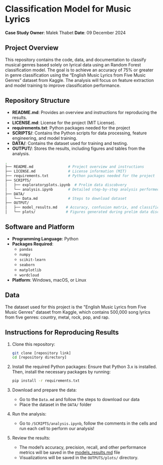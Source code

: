 # Classification Model for Music Lyrics

**Case Study Owner**: Malek Thabet
**Date**: 09 December 2024

## Project Overview

This repository contains the code, data, and documentation to classify musical genres based solely on lyrical data using an Random Forest classification model. The goal is to achieve an accuracy of 75% or greater in genre classification using the “English Music Lyrics from Five Music Genres” dataset from Kaggle. The analysis will focus on feature extraction and model training to improve classification performance.

## Repository Structure

- **README.md**: Provides an overview and instructions for reproducing the results.
- **LICENSE.md**: License for the project (MIT License).
- **requirements.txt**: Python packages needed for the project
- **SCRIPTS/**: Contains the Python scripts for data processing, feature engineering, and model training.
- **DATA/**: Contains the dataset used for training and testing.
- **OUTPUT/**: Stores the results, including figures and tables from the analysis.

```bash
.
├── README.md                # Project overview and instructions
├── LICENSE.md               # License information (MIT)
├── requirements.txt         # Python packages needed for the project
├── SCRIPTS/
│   ├── exploratoryplots.ipynb  # Prelim data discobvery
│   └── analysis.ipynb       # Detailed step-by-step analysis performed
├── DATA/
│   └── Data.md              # Steps to download dataset
├── OUTPUT/
│   ├── model_results.md    # Accuracy, confusion matrix, and classification report
│   └── plots/              # Figures generated during prelim data discovery
```

## Software and Platform

- **Programming Language**: Python
- **Packages Required**:
  - `pandas`
  - `numpy`
  - `scikit-learn`
  - `seaborn`
  - `matplotlib`
  - `wordcloud`
- **Platform**: Windows, macOS, or Linux

## Data

The dataset used for this project is the "English Music Lyrics from Five Music Genres" dataset from Kaggle, which contains 500,000 song lyrics from five genres: country, metal, rock, pop, and rap.

## Instructions for Reproducing Results

1. Clone this repository:

   ```bash
   git clone [repository link]
   cd [repository directory]
   ```

2. Install the required Python packages: Ensure that Python 3.x is installed. Then, install the necessary packages by running:
   ```bash
   pip install -r requirements.txt
   ```
3. Download and prepare the data:

   - Go to the `Data.md` and follow the steps to download our data
   - Place the dataset in the `DATA/` folder

4. Run the analysis:

   - Go to `/SCRIPTS/analysis.ipynb`, follow the comments in the cells and run each cell to perform our analysis!

5. Review the results:
   - The model’s accuracy, precision, recall, and other performance metrics will be saved in the [models_results.md](OUTPUTS/models_results.md) file
   - Visualizations will be saved in the `OUTPUTS/plots/` directory.
